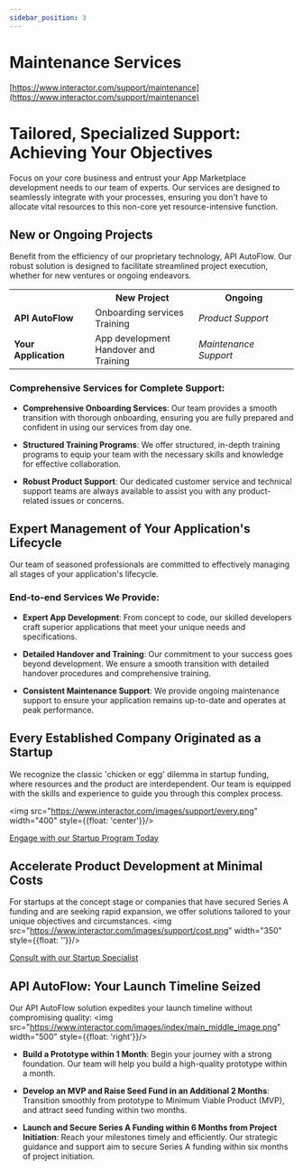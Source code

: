 ```yaml
---
sidebar_position: 3
---
```

# Maintenance Services

[https://www.interactor.com/support/maintenance](https://www.interactor.com/support/maintenance)

# Tailored, Specialized Support: Achieving Your Objectives


Focus on your core business and entrust your App Marketplace development needs to our team of experts. Our services are designed to seamlessly integrate with your processes, ensuring you don't have to allocate vital resources to this non-core yet resource-intensive function.



## New or Ongoing Projects

Benefit from the efficiency of our proprietary technology, API AutoFlow. Our robust solution is designed to facilitate streamlined project execution, whether for new ventures or ongoing endeavors.





<div style={{ overflowX: 'auto' }}>
  <table style={{ width: '55%', borderCollapse: 'collapse', border: '1px solid #ddd' }}>
    <tr style={{ backgroundColor: '#f2f2f2' }}>
      <th style={{ border: '1px solid #ddd', padding: '8px' }}>&nbsp;</th>
      <th style={{ border: '1px solid #ddd', padding: '8px' }}><b>New Project</b></th>
      <th style={{ border: '1px solid #ddd', padding: '8px' }}><b>Ongoing</b></th>
    </tr>
    <tr>
      <td style={{ border: '1px solid #ddd', padding: '8px' }}><b>API AutoFlow</b></td>
      <td style={{ border: '1px solid #ddd', padding: '8px' }}>Onboarding services<br/>Training</td>
      <td style={{ border: '1px solid #ddd', padding: '8px' }}><i>Product Support</i></td>
    </tr>
    <tr>
      <td style={{ border: '1px solid #ddd', padding: '8px' }}><b>Your Application</b></td>
      <td style={{ border: '1px solid #ddd', padding: '8px' }}>App development<br/>Handover and Training</td>
      <td style={{ border: '1px solid #ddd', padding: '8px' }}><i>Maintenance Support</i></td>
    </tr>
  </table>
</div>





### Comprehensive Services for Complete Support:

- **Comprehensive Onboarding Services**: Our team provides a smooth transition with thorough onboarding, ensuring you are fully prepared and confident in using our services from day one.

- **Structured Training Programs**: We offer structured, in-depth training programs to equip your team with the necessary skills and knowledge for effective collaboration.

- **Robust Product Support**: Our dedicated customer service and technical support teams are always available to assist you with any product-related issues or concerns.

## Expert Management of Your Application's Lifecycle

Our team of seasoned professionals are committed to effectively managing all stages of your application's lifecycle.



### End-to-end Services We Provide:

- **Expert App Development**: From concept to code, our skilled developers craft superior applications that meet your unique needs and specifications.

- **Detailed Handover and Training**: Our commitment to your success goes beyond development. We ensure a smooth transition with detailed handover procedures and comprehensive training.

- **Consistent Maintenance Support**: We provide ongoing maintenance support to ensure your application remains up-to-date and operates at peak performance.

## Every Established Company Originated as a Startup

We recognize the classic 'chicken or egg' dilemma in startup funding, where resources and the product are interdependent. Our team is equipped with the skills and experience to guide you through this complex process.




<img src="https://www.interactor.com/images/support/every.png" width="400" style={{float: 'center'}}/>

[Engage with our Startup Program Today](https://www.interactor.com/contactus)

## Accelerate Product Development at Minimal Costs

For startups at the concept stage or companies that have secured Series A funding and are seeking rapid expansion, we offer solutions tailored to your unique objectives and circumstances.
<img src="https://www.interactor.com/images/support/cost.png" width="350" style={{float: ''}}/>


[Consult with our Startup Specialist](https://www.interactor.com/contactus)



## API AutoFlow: Your Launch Timeline Seized

Our API AutoFlow solution expedites your launch timeline without compromising quality:
<img src="https://www.interactor.com/images/index/main_middle_image.png" width="500" style={{float: 'right'}}/>


- **Build a Prototype within 1 Month**: Begin your journey with a strong foundation.
Our team will help you build a high-quality prototype within a month.

- **Develop an MVP and Raise Seed Fund in an Additional 2 Months**: Transition smoothly from prototype to Minimum Viable Product (MVP), and attract seed funding within two months.

- **Launch and Secure Series A Funding within 6 Months from Project Initiation**: 
Reach your milestones timely and efficiently. Our strategic guidance and support aim to secure Series A funding within six months of project initiation.
